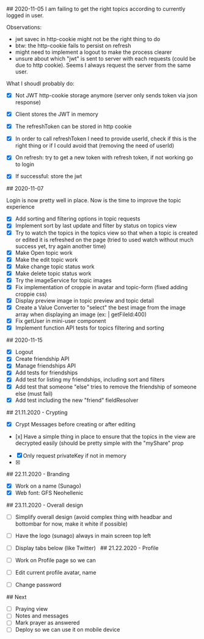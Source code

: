 ## 2020-11-05
I am failing to get the right topics according to currently logged in user.

Observations:

* jwt savec in http-cookie might not be the right thing to do
* btw: the http-cookie fails to persist on refresh
* might need to implement a logout to make the process clearer
* unsure about which "jwt" is sent to server with each requests (could be due to http cookie). Seems I always request the server from the same user.

What I shoudl probably do:

- [x] Not JWT http-cookie storage anymore (server only sends token via json response)
- [x] Client stores the JWT in memory
- [x] The refreshToken can be stored in http cookie
- [x] In order to call refreshToken I need to provide userId, check if this is the right thing or if I could avoid that (removing the need of userId)
- [x] On refresh: try to get a new token with refresh token, if not working go to login
- [x] If successful: store the jwt


## 2020-11-07

Login is now pretty well in place. Now is the time to improve the topic experience

- [x] Add sorting and filtering options in topic requests
- [x] Implement sort by last update and filter by status on topics view
- [x] Try to watch the topics in the topics view so that when a topic is created or edited it is refreshed on the page (tried to used watch without much success yet, try again another time)
- [x] Make Open topic work
- [x] Make the edit topic work
- [x] Make change topic status work
- [x] Make delete topic status work
- [x] Try the imageService for topic images
- [x] Fix implementation of croppie in avatar and topic-form (fixed adding croppie css)
- [x] Display preview image in topic preview and topic detail
- [x] Create a Value Converter to "select" the best image from the image array when displaying an image (ex: | getFileId:400)
- [x] Fix getUser in mini-user component
- [x] Implement function API tests for topics filtering and sorting

## 2020-11-15

- [x] Logout
- [x] Create friendship API
- [x] Manage friendships API
- [x] Add tests for friendships
- [x] Add test for listing my friendships, including sort and filters
- [x] Add test that someone "else" tries to remove the friendship of someone else (must fail)
- [x] Add test including the new "friend" fieldResolver

## 21.11.2020 - Crypting

- [x] Crypt Messages before creating or after editing
- [x] Have a simple thing in place to ensure that the topics in the view are decrypted easily (should be pretty simple with the "myShare" prop
- [x] Only request privateKey if not in memory
- [x]

## 22.11.2020 - Branding

- [x] Work on a name (Sunago)
- [x] Web font: GFS Neohellenic

## 23.11.2020 - Overall design

- [ ] Simplify overall design (avoid complex thing with headbar and bottombar for now, make it white if possible)
- [ ] Have the logo (sunago) always in main screen top left
- [ ] Display tabs below (like Twitter)
 
## 21.22.2020 - Profile

- [ ] Work on Profile page so we can
- [ ] Edit current profile avatar, name
- [ ] Change password

## Next 

- [ ] Praying view
- [ ] Notes and messages
- [ ] Mark prayer as answered
- [ ] Deploy so we can use it on mobile device